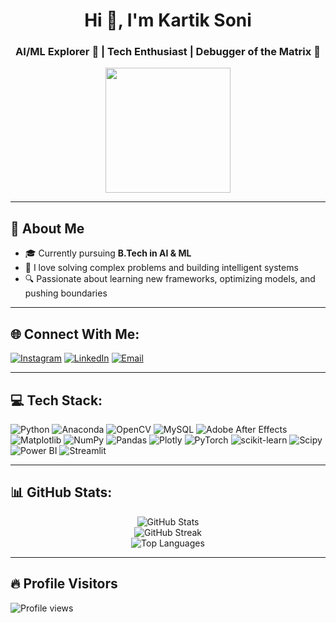 <h1 align="center">Hi 👋, I'm Kartik Soni</h1>
<h3 align="center">AI/ML Explorer 🚀 | Tech Enthusiast | Debugger of the Matrix 🧠</h3>

<p align="center">
  <img src="https://media.giphy.com/media/qgQUggAC3Pfv687qPC/giphy.gif" width="200"/>
</p>

---

## 💫 About Me

- 🎓 Currently pursuing **B.Tech in AI & ML**
- 🧠 I love solving complex problems and building intelligent systems
- 🔍 Passionate about learning new frameworks, optimizing models, and pushing boundaries

---

## 🌐 Connect With Me:

[![Instagram](https://img.shields.io/badge/Instagram-%23E4405F.svg?logo=Instagram&logoColor=white)](https://instagram.com/kartikksoni._)
[![LinkedIn](https://img.shields.io/badge/LinkedIn-%230077B5.svg?logo=linkedin&logoColor=white)](https://www.linkedin.com/in/kartik-soni-8957a4296/)
[![Email](https://img.shields.io/badge/Email-D14836?logo=gmail&logoColor=white)](mailto:kartikksoni0@gmail.com)

---

## 💻 Tech Stack:

![Python](https://img.shields.io/badge/python-3670A0?style=for-the-badge&logo=python&logoColor=ffdd54)
![Anaconda](https://img.shields.io/badge/Anaconda-%2344A833.svg?style=for-the-badge&logo=anaconda&logoColor=white)
![OpenCV](https://img.shields.io/badge/opencv-%23white.svg?style=for-the-badge&logo=opencv&logoColor=white)
![MySQL](https://img.shields.io/badge/mysql-4479A1.svg?style=for-the-badge&logo=mysql&logoColor=white)
![Adobe After Effects](https://img.shields.io/badge/Adobe%20After%20Effects-9999FF.svg?style=for-the-badge&logo=Adobe%20After%20Effects&logoColor=white)
![Matplotlib](https://img.shields.io/badge/Matplotlib-%23ffffff.svg?style=for-the-badge&logo=Matplotlib&logoColor=black)
![NumPy](https://img.shields.io/badge/numpy-%23013243.svg?style=for-the-badge&logo=numpy&logoColor=white)
![Pandas](https://img.shields.io/badge/pandas-%23150458.svg?style=for-the-badge&logo=pandas&logoColor=white)
![Plotly](https://img.shields.io/badge/Plotly-%233F4F75.svg?style=for-the-badge&logo=plotly&logoColor=white)
![PyTorch](https://img.shields.io/badge/PyTorch-%23EE4C2C.svg?style=for-the-badge&logo=PyTorch&logoColor=white)
![scikit-learn](https://img.shields.io/badge/scikit--learn-%23F7931E.svg?style=for-the-badge&logo=scikit-learn&logoColor=white)
![Scipy](https://img.shields.io/badge/SciPy-%230C55A5.svg?style=for-the-badge&logo=scipy&logoColor=white)
![Power BI](https://img.shields.io/badge/power_bi-F2C811?style=for-the-badge&logo=powerbi&logoColor=black)
![Streamlit](https://img.shields.io/badge/Streamlit-%23FE4B4B.svg?style=for-the-badge&logo=streamlit&logoColor=white)

---

## 📊 GitHub Stats:

<p align="center">
  <img src="https://github-readme-stats.vercel.app/api?username=KartikSoni69&theme=tokyonight&show_icons=true&hide_border=true" alt="GitHub Stats"/>
  <br>
  <img src="https://nirzak-streak-stats.vercel.app/?user=KartikSoni69&theme=tokyonight&hide_border=true" alt="GitHub Streak"/>
  <br>
  <img src="https://github-readme-stats.vercel.app/api/top-langs/?username=KartikSoni69&layout=compact&theme=tokyonight&hide_border=true" alt="Top Languages"/>
</p>

---

## 🔥 Profile Visitors
![Profile views](https://komarev.com/ghpvc/?username=KartikSoni69&label=Profile%20views&color=0e75b6&style=flat)

<!-- Proudly created with GPRM ( https://gprm.itsvg.in ) -->
